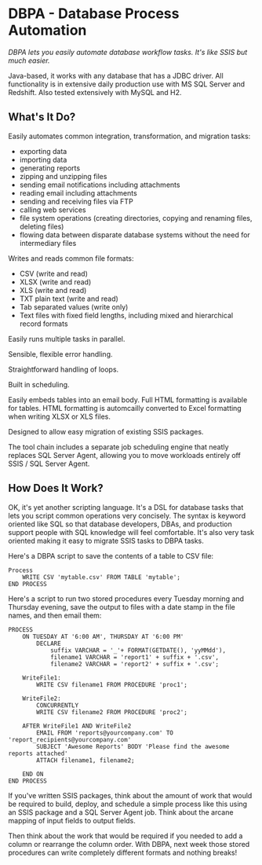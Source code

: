 DBPA - Database Process Automation
==================================

*DBPA lets you easily automate database workflow tasks.  It's like SSIS but much easier.*

Java-based, it works with any database that has a JDBC driver.  All functionality is in extensive daily production use with MS SQL Server and Redshift.  Also tested extensively with MySQL and H2.

What's It Do?
-------------

Easily automates common integration, transformation, and migration tasks:

- exporting data
- importing data
- generating reports
- zipping and unzipping files
- sending email notifications including attachments
- reading email including attachments
- sending and receiving files via FTP
- calling web services
- file system operations (creating directories, copying and renaming files, deleting files)
- flowing data between disparate database systems without the need for intermediary files

Writes and reads common file formats:

- CSV (write and read)
- XLSX (write and read)
- XLS (write and read)
- TXT plain text (write and read)
- Tab separated values (write only)
- Text files with fixed field lengths, including mixed and hierarchical record formats

Easily runs multiple tasks in parallel.

Sensible, flexible error handling.

Straightforward handling of loops.

Built in scheduling.

Easily embeds tables into an email body.  Full HTML formatting is available for tables.  HTML formatting is automcailly converted to Excel formatting when writing XLSX or XLS files.

Designed to allow easy migration of existing SSIS packages.

The tool chain includes a separate job scheduling engine that neatly replaces SQL Server Agent, allowing you to move workloads entirely off SSIS / SQL Server Agent.

How Does It Work?
-----------------

OK, it's yet another scripting language.  It's a DSL for database tasks that lets you script common operations very concisely.
The syntax is keyword oriented like SQL so that database developers, DBAs, and production support people with SQL knowledge will feel comfortable.
It's also very task oriented making it easy to migrate SSIS tasks to DBPA tasks.

Here's a DBPA script to save the contents of a table to CSV file:

```
Process
	WRITE CSV 'mytable.csv' FROM TABLE 'mytable';
END PROCESS
```

Here's a script to run two stored procedures every Tuesday morning and Thursday evening, save the output to files with a date stamp in the file names, and then email them:

```
PROCESS
	ON TUESDAY AT '6:00 AM', THURSDAY AT '6:00 PM'
		DECLARE
			suffix VARCHAR = '_'+ FORMAT(GETDATE(), 'yyMMdd'),
			filename1 VARCHAR = 'report1' + suffix + '.csv',
			filename2 VARCHAR = 'report2' + suffix + '.csv';

	WriteFile1:
		WRITE CSV filename1 FROM PROCEDURE 'proc1';

	WriteFile2:
		CONCURRENTLY
		WRITE CSV filename2 FROM PROCEDURE 'proc2';

	AFTER WriteFile1 AND WriteFile2
		EMAIL FROM 'reports@yourcompany.com' TO 'report_recipients@yourcompany.com'
		SUBJECT 'Awesome Reports' BODY 'Please find the awesome reports attached'
		ATTACH filename1, filename2;

	END ON
END PROCESS
```

If you've written SSIS packages, think about the amount of work that would be required to build, deploy,
and schedule a simple process like this using an SSIS package and a SQL Server Agent job.
Think about the arcane mapping of input fields to output fields.

Then think about the work that would be required if you needed to add a column or rearrange the column order.
With DBPA, next week those stored procedures can write completely different formats and nothing breaks!
